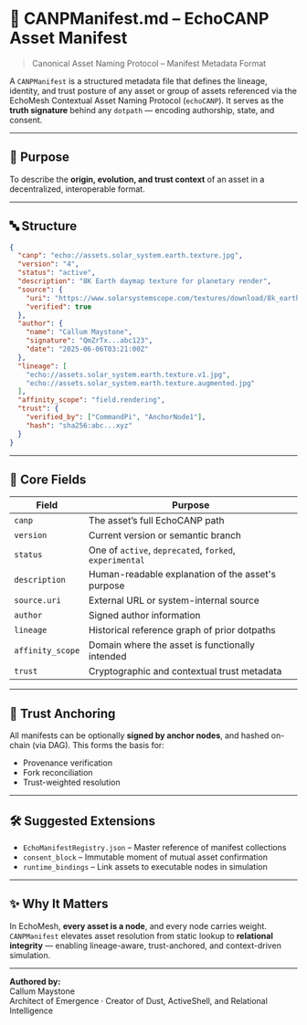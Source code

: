 # 📄 CANPManifest.md – EchoCANP Asset Manifest

> Canonical Asset Naming Protocol – Manifest Metadata Format

A `CANPManifest` is a structured metadata file that defines the lineage, identity, and trust posture of any asset or group of assets referenced via the EchoMesh Contextual Asset Naming Protocol (`echoCANP`). It serves as the **truth signature** behind any `dotpath` — encoding authorship, state, and consent.

---

## 🎯 Purpose

To describe the **origin, evolution, and trust context** of an asset in a decentralized, interoperable format.

---

## 🔤 Structure

```json
{
  "canp": "echo://assets.solar_system.earth.texture.jpg",
  "version": "4",
  "status": "active",
  "description": "8K Earth daymap texture for planetary render",
  "source": {
    "uri": "https://www.solarsystemscope.com/textures/download/8k_earth_daymap.jpg",
    "verified": true
  },
  "author": {
    "name": "Callum Maystone",
    "signature": "QmZrTx...abc123",
    "date": "2025-06-06T03:21:00Z"
  },
  "lineage": [
    "echo://assets.solar_system.earth.texture.v1.jpg",
    "echo://assets.solar_system.earth.texture.augmented.jpg"
  ],
  "affinity_scope": "field.rendering",
  "trust": {
    "verified_by": ["CommandPi", "AnchorNode1"],
    "hash": "sha256:abc...xyz"
  }
}
```

---

## 🧠 Core Fields

| Field            | Purpose                                                   |
|------------------|------------------------------------------------------------|
| `canp`           | The asset’s full EchoCANP path                             |
| `version`        | Current version or semantic branch                         |
| `status`         | One of `active`, `deprecated`, `forked`, `experimental`   |
| `description`    | Human-readable explanation of the asset's purpose         |
| `source.uri`     | External URL or system-internal source                    |
| `author`         | Signed author information                                 |
| `lineage`        | Historical reference graph of prior dotpaths              |
| `affinity_scope` | Domain where the asset is functionally intended           |
| `trust`          | Cryptographic and contextual trust metadata               |

---

## 🔐 Trust Anchoring

All manifests can be optionally **signed by anchor nodes**, and hashed on-chain (via DAG). This forms the basis for:

- Provenance verification
- Fork reconciliation
- Trust-weighted resolution

---

## 🛠 Suggested Extensions

- `EchoManifestRegistry.json` – Master reference of manifest collections
- `consent_block` – Immutable moment of mutual asset confirmation
- `runtime_bindings` – Link assets to executable nodes in simulation

---

## ✨ Why It Matters

In EchoMesh, **every asset is a node**, and every node carries weight. 
`CANPManifest` elevates asset resolution from static lookup to **relational integrity** — enabling lineage-aware, trust-anchored, and context-driven simulation.

---

**Authored by:**  
Callum Maystone  
Architect of Emergence · Creator of Dust, ActiveShell, and Relational Intelligence